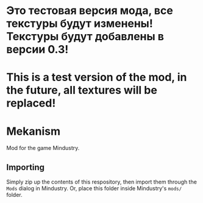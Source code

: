 # Это тестовая версия мода, все текстуры будут изменены! Текстуры будут добавлены в версии 0.3!
# This is a test version of the mod, in the future, all textures will be replaced!
# Mekanism
Mod for the game Mindustry.

## Importing

Simply zip up the contents of this respository, then import them through the `Mods` dialog in Mindustry. Or, place this folder inside Mindustry's `mods/` folder.

